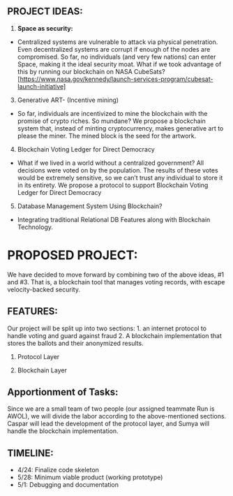 ## PROJECT IDEAS:
1. **Space as security:**
- Centralized systems are vulnerable to attack via physical penetration. Even decentralized systems are corrupt if enough of the nodes are compromised. So far, no individuals (and very few nations) can enter Space, making it the ideal security moat. What if we took advantage of this by running our blockchain on NASA CubeSats? [https://www.nasa.gov/kennedy/launch-services-program/cubesat-launch-initiative]
3. Generative ART- (Incentive mining)
- So far, individuals are incentivized to mine the blockchain with the promise of crypto riches. So mundane? We propose a blockchain system that, instead of minting cryptocurrency, makes generative art to please the miner. The mined block is the seed for the artwork. 
4. Blockchain Voting Ledger for Direct Democracy
- What if we lived in a world without a centralized government? All decisions were voted on by the population. The results of these votes would be extremely sensitive, so we can’t trust any individual to store it in its entirety. We propose a protocol to support Blockchain Voting Ledger for Direct Democracy
5. Database Management System Using Blockchain?
- Integrating traditional Relational DB Features along with Blockchain Technology. 

# PROPOSED PROJECT:
We have decided to move forward by combining two of the above ideas, #1 and #3. That is, a blockchain tool that manages voting records, with escape velocity-backed security. 

## FEATURES:
Our project will be split up into two sections: 1. an internet protocol to handle voting and guard against fraud 2. A blockchain implementation that stores the ballots and their anonymized results.
1. Protocol Layer

2. Blockchain Layer
## Apportionment of Tasks:
Since we are a small team of two people (our assigned teammate Run is AWOL), we will divide the labor according to the above-mentioned sections. Caspar will lead the development of the protocol layer, and Sumya will handle the blockchain implementation. 

## TIMELINE:
- 4/24: Finalize code skeleton
- 5/28: Minimum viable product (working prototype)
- 5/1: Debugging and documentation	

